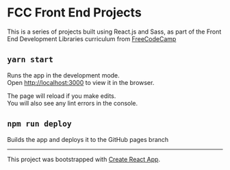 # FCC Front End Projects

This is a series of projects built using React.js and Sass, as part of the Front End Development Libraries curriculum from [FreeCodeCamp](https://www.freecodecamp.org/learn/front-end-development-libraries/)

## `yarn start`

Runs the app in the development mode.\
Open [http://localhost:3000](http://localhost:3000) to view it in the browser.

The page will reload if you make edits.\
You will also see any lint errors in the console.

## `npm run deploy`

Builds the app and deploys it to the GitHub pages branch

---

This project was bootstrapped with [Create React App](https://github.com/facebook/create-react-app).
